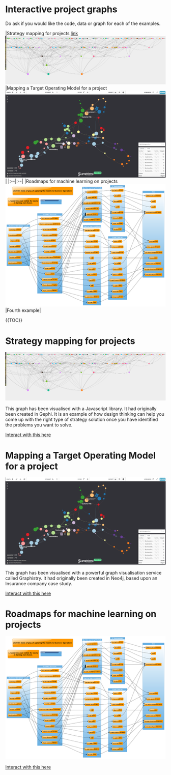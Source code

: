 # Interactive project graphs

Do ask if you would like the code, data or graph for each of the examples. 

|Strategy mapping for projects 
[link](#strategy-mapping-for-projects)
![](/images/Interactive_project_graph_1.png)|Mapping a Target Operating Model for a project ![](/images/Interactive_project_graph_2.png)|
|:--|:--|
|Roadmaps for machine learning on projects 
![](/images/ML-Project-models-status-LR.png)|Fourth example|


{{TOC}}


# Strategy mapping for projects

![](/images/Interactive_project_graph_1.png)

This graph has been visualised with a Javascript library. It had originally been created in Gephi. It is an example of how design thinking can help you come up with the right type of strategy solution once you have identified the problems you want to solve. 

[Interact with this here](https://lawrencerowland.github.io/network/)


# Mapping a Target Operating Model for a project

![](/images/Interactive_project_graph_2.png)

This graph has been visualised with a powerful graph visualisation service called Graphistry. It had originally been created in Neo4j, based upon an Insurance company case study. 

[Interact with this here](https://hub.graphistry.com/graph/graph.html?dataset=0c0253ab5cba497aa8e86b05cd7889a0&play=5000&splashAfter=false&session=de053e917db14bedbe57544cc6cc6119)


# Roadmaps for machine learning on projects 
![](/images/ML-Project-models-status-LR.png)

[Interact with this here ](https://www.yworks.com/yed-live/?file=https://gist.githubusercontent.com/lawrencerowland/6f3830da76044da038502c25a0d08959/raw/0547835523e2c0d7526fc675390a55581a224b5f/2020%252002%2520ML%2520models%2520created%2520roadmp%2520LR)

